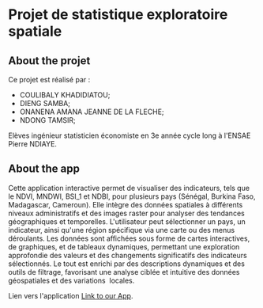 # Projet de statistique exploratoire spatiale
## About the projet
Ce projet est réalisé par :
- COULIBALY KHADIDIATOU;
- DIENG SAMBA;
- ONANENA AMANA JEANNE DE LA FLECHE;
-  NDONG TAMSIR;

  Elèves ingénieur statisticien économiste en 3e année cycle long à l'ENSAE Pierre NDIAYE.

  ## About the app 
  Cette application interactive permet de visualiser des indicateurs, tels que le NDVI, MNDWI, 
BSI_1 et NDBI, pour plusieurs pays (Sénégal, Burkina Faso, Madagascar, Cameroun). Elle 
intègre des données spatiales à différents niveaux administratifs et des images raster pour 
analyser des tendances géographiques et temporelles. L'utilisateur peut sélectionner un pays, 
un indicateur, ainsi qu'une région spécifique via une carte ou des menus déroulants. Les données 
sont affichées sous forme de cartes interactives, de graphiques, et de tableaux dynamiques, 
permettant une exploration approfondie des valeurs et des changements significatifs des 
indicateurs sélectionnés. Le tout est enrichi par des descriptions dynamiques et des outils de 
filtrage, favorisant une analyse ciblée et intuitive des données géospatiales et des variations 
locales.

  Lien vers l'application [Link to our App](https://kcgirl1234.shinyapps.io/Groupe1_Projet_SES/).


